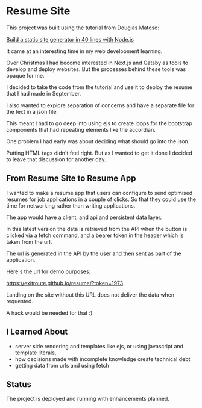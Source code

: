 # Resume Site

This project was built using the tutorial from Douglas Matoso:

[Build a static site generator in 40 lines with Node.js](https://www.webdevdrops.com/build-static-site-generator-nodejs-8969ebe34b22/)

It came at an interesting time in my web development learning.

Over Christmas I had become interested in Next.js and Gatsby as tools 
to develop and deploy websites. But the processes behind these tools 
was opaque for me. 

I decided to take the code from the tutorial and use it to deploy 
the resume that I had made in September.

I also wanted to explore separation of concerns and have a separate 
file for the text in a json file.  

This meant I had to go deep into using ejs to create loops for the 
bootstrap components that had repeating elements like the accordian.

One problem I had early was about deciding what should go into the json.

Putting HTML tags didn't feel right. But as I wanted to get it done I 
decided to leave that discussion for another day.

## From Resume Site to Resume App

I wanted to make a resume app that users can configure to send optimised 
resumes for job applications in a couple of clicks. So that they could 
use the time for networking rather than writing applications.

The app would have a client, and api and persistent data layer.

In this latest version the data is retrieved from the API when the button 
is clicked via a fetch command, and a bearer token in the header 
which is taken from the url.

The url is generated in the API by the user and then sent as part of the 
application.

Here's the url for demo purposes: 

https://exitroute.github.io/resume/?token=1973 

Landing on the site without this URL does not deliver the data when requested.

A hack would be needed for that :)

## I Learned About

- server side rendering and templates like ejs, or using javascript and
template literals,
- how decisions made with incomplete knowledge create technical debt
- getting data from urls and using fetch

## Status

The project is deployed and running with enhancements planned.  





